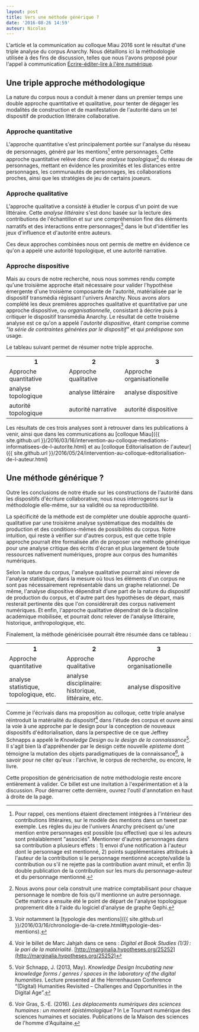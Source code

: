 ```yaml
---
layout: post
title: Vers une méthode générique ?
date: '2016-08-26 14:59'
auteur: Nicolas
---
```


L'article et la communication au colloque Miau 2016 sont le résultat d'une triple analyse du corpus Anarchy. Nous détaillons ici la méthodologie utilisée à des fins de discussion, telles que nous l'avons proposé pour l'appel à communication [Écrire-éditer-lire à l'ère numérique][AAC].

## Une triple approche méthodologique

La nature du corpus nous a conduit à mener dans un premier temps une double approche quantitative et qualitative, pour tenter de dégager les modalités de construction et de manifestation de l'autorité dans un tel dispositif de production littéraire collaborative.

### Approche quantitative
L'approche quantitative s'est principalement portée sur l'analyse du réseau de personnages, généré par les mentions[^1] entre personnages. Cette approche quantitative relève donc d'une _analyse topologique_[^2] du réseau de personnages, mettant en évidence les proximités et les distances entre personnages, les communautés de personnages, les collaborations proches, ainsi que les stratégies de jeu de certains joueurs.

[^2]: Nous avons pour cela construit une matrice comptabilisant pour chaque personnage le nombre de fois qu'il mentionne un autre personnage. Cette matrice a ensuite été le point de départ de l'analyse topologique proprement dite à l'aide du logiciel d'analyse de graphe Gephi.  

[^1]: Pour rappel, ces mentions étaient directement intégrées à l'intérieur des contributions littéraires, sur le modèle des mentions dans un tweet par exemple. Les règles du jeu de l'univers Anarchy précisent qu'une mention entre personnages est possible (ou effective) que si les auteurs sont préalablement "associés". Mentionner d'autres personnages dans sa contribution a plusieurs effets : 1) envoi d'une notification à l'auteur dont le personnage est mentionné, 2) points supplémentaires attribués à l'auteur de la contribution si le personnage mentionné accepte/valide la contribution ou s'il ne rejette pas la contribution avant minuit, et enfin 3) double publication de la contribution sur les murs du personnage-auteur et du personnage mentionné.

### Approche qualitative
L'approche qualitative a consisté à étudier le corpus d'un point de vue littéraire. Cette _analyse littéraire_ s'est donc basée sur la lecture des contributions de l'échantillon et sur une compréhension fine des éléments narratifs et des interactions entre personnages[^3] dans le but d'identifier les jeux d'influence et d'autorité entre auteurs.

[^3]: Voir notamment la [typologie des mentions]({{ site.github.url }}/2016/03/16/chronologie-de-la-crete.html#typologie-des-mentions).

Ces deux approches combinées nous ont permis de mettre en évidence ce qu'on a appelé une autorité topologique, et une autorité narrative.

### Approche dispositive
Mais au cours de notre recherche, nous nous sommes rendu compte qu'une troisième approche était nécessaire pour valider l'hypothèse émergente d'une troisième composante de l'autorité, matérialisée par le dispositif transmédia régissant l'univers Anarchy. Nous avons alors complété les deux premières approches qualitative et quantitative par une approche dispositive, ou _organisationnelle_, consistant à décrire puis à critiquer le dispositif transmédia Anarchy. Le résultat de cette troisème analyse est ce qu'on a appelé l'_autorité dispositive_, étant comprise comme _"la série de contraintes générées par le dispositif"_ et qui _prédispose_ son usage.

Le tableau suivant permet de résumer notre triple approche.

<table class="tg8">
<tr>
<th class="tg-6l08">1</th>
<th class="tg-6l08">2</th>
<th class="tg-6l08">3</th>
</tr>
<tr>
<td class="tg-6l08">Approche quantitative<br><i class="fa fa-arrow-down"></i></td>
<td class="tg-6l09">Approche qualitative<br><i class="fa fa-arrow-down"></i></td>
<td class="tg-6l08">Approche organisationelle<br><i class="fa fa-arrow-down"></i></td>
</tr>
<tr>
<td class="tg-6l08">analyse topologique<br><i class="fa fa-arrow-down"></i></td>
<td class="tg-6l09">analyse littéraire<br><i class="fa fa-arrow-down"></i></td>
<td class="tg-6l08">analyse dispositive<br><i class="fa fa-arrow-down"></i></td>
</tr>
<tr>
<td class="tg-6l08">autorité topologique</td>
<td class="tg-6l09">autorité narrative</td>
<td class="tg-6l08">autorité dispositive</td>
</tr>
</table>

Les résultats de ces trois analyses sont à retrouver dans les publications à venir, ainsi que dans les communications au [colloque Miau]({{ site.github.url }}/2016/03/16/intervention-au-colloque-mediations-informatisees-de-l-autorite.html) et au [colloque Editorialisation de l'auteur]({{ site.github.url }}/2016/05/24/intervention-au-colloque-editorialisation-de-l-auteur.html)

## Une méthode générique ?

Outre les conclusions de notre étude sur les constructions de l'autorité dans les dispositifs d'écriture collaborative, nous nous interrogeons sur la méthodologie elle-même, sur sa validité ou sa reproductibilité.

La spécificité de la méthode est de compléter une double approche quanti-qualitative par une troisième analyse systématique des modalités de production et des conditions-mêmes de possibilités du corpus. Notre intuition, qui reste à vérifier sur d'autres corpus, est que cette triple approche pourrait être formalisée afin de proposer une méthode générique pour une analyse critique des écrits d'écran et plus largement de toute ressources nativement numériques, propre aux corpus des humanités numériques.

Selon la nature du corpus, l'analyse qualitative pourrait ainsi relever de l'analyse statistique, dans la mesure où tous les éléments d'un corpus ne sont pas nécessairement représentable dans un graphe relationnel. De même, l'analyse dispositive dépendrait d'une part de la nature du dispositif de production du corpus, et d'autre part des hypothèses de départ, mais resterait pertinente dès que l'on considèrerait des corpus nativement numériques. Et enfin, l'approche qualitative dépendrait de la discipline académique mobilisée, et pourrait donc relever de l'analyse littéraire, historique, anthropologique, etc.

Finalement, la méthode généricisée pourrait être résumée dans ce tableau :

<table class="tg8">
  <tr>
    <th class="tg-6l08">1</th>
    <th class="tg-6l08">2</th>
    <th class="tg-6l08">3</th>
  </tr>
  <tr>
    <td class="tg-6l08">Approche quantitative<br><i class="fa fa-arrow-down"></i></td>
    <td class="tg-6l09">Approche qualitative<br><i class="fa fa-arrow-down"></i></td>
    <td class="tg-6l08">Approche organisationelle<br><i class="fa fa-arrow-down"></i></td>
  </tr>
  <tr>
    <td class="tg-6l08">analyse statistique,<br>topologique, etc.</td>
    <td class="tg-6l09">analyse disciplinaire:<br>historique, littéraire, etc.</td>
    <td class="tg-6l08">analyse dispositive<br></td>
  </tr>
</table>

Comme je l'écrivais dans ma proposition au colloque, cette triple analyse réintroduit la matérialité du dispositif[^4] dans l'étude des corpus et ouvre ainsi la voie à une approche par le design pour la conception de nouveaux dispositifs d'éditorialisation, dans la perspective de ce que Jeffrey Schnapps a appelé le _Knowledge Design_ ou _le design de la connaissance_[^5]. Il s'agit bien là d'appréhender par le design cette nouvelle _episteme_ dont témoigne la mutation des objets paradigmatiques de la connaissance[^6], à savoir pour ne citer qu'eux&nbsp;: l'archive, le corpus de recherche, ou encore, le livre.

Cette proposition de généricisation de notre méthodologie reste encore entièrement à valider. Ce billet est une invitation à l'expérimentation et à la discussion. Pour démarrer cette dernière, ouvrez l'outil d'annotation en haut à droite de la page.


[^4]: Voir le billet de Marc Jahjah dans ce sens : _Digital et Book Studies (1/3) : le pari de la matérialité_. [http://marginalia.hypotheses.org/25252](http://marginalia.hypotheses.org/25252)
[^5]: Voir Schnapp, J. (2013, May). _Knowledge Design Incubating new knowledge forms / genres / spaces in the laboratory of the digital humanities._ Lecture presented at the Herrenhausen Conference “(Digital) Humanities Revisited – Challenges and Opportunities in the Digital Age”.
[^6]: Voir Gras, S.-E. (2016). _Les déplacements numériques des sciences humaines : un moment épistémologique ?_ In Le Tournant numérique des sciences humaines et sociales. Publications de la Maison des sciences de l'homme d'Aquitaine.

[AAC]:http://calenda.org/351910

